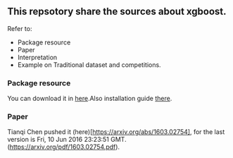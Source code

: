 ## This repsotory share the sources about xgboost.
Refer to:
- Package resource
- Paper
- Interpretation
- Example on Traditional dataset and competitions.


### Package resource
You can download it in [here](https://github.com/dmlc/xgboost).Also installation guide [there](https://xgboost.readthedocs.io/en/latest/build.html).

### Paper
Tianqi Chen pushed it (here)[https://arxiv.org/abs/1603.02754], for the last version is  Fri, 10 Jun 2016 23:23:51 GMT.(https://arxiv.org/pdf/1603.02754.pdf).


